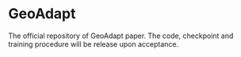 # GeoAdapt
The official repository of GeoAdapt paper. The code, checkpoint and training procedure will be release upon acceptance. 
